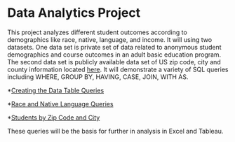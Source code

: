 # Data Analytics Project

This project analyzes different student outcomes according to demographics like race, native, language, and income.  It will using two datasets.  One data set is private set of data related to anonymous student demographics and course outcomes in an adult basic education program.  The second data set is publicly available data set of US zip code, city and county information located [here](https://www.gaslampmedia.com/download-zip-code-latitude-longitude-city-state-county-csv/).   It will demonstrate a variety of SQL queries including WHERE, GROUP BY, HAVING, CASE, JOIN, WITH AS.  

*[Creating the Data Table Queries](https://github.com/themrlively/da_portfolio/create_table) 

*[Race and Native Language Queries](https://github.com/themrlively/da_portfolio/race_language)

*[Students by Zip Code and City ](https://github.com/themrlively/da_portfolio/zip_code)


These queries will be the basis for further in analysis in Excel and Tableau. 

